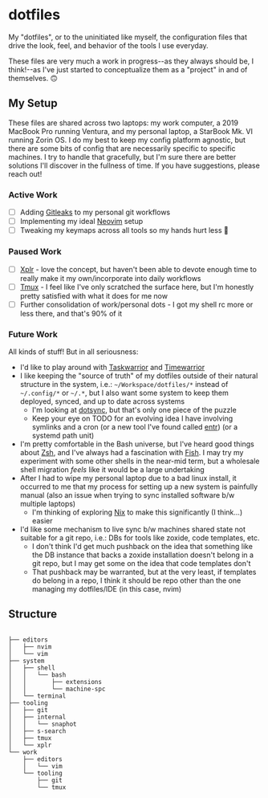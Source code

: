 # dotfiles

My "dotfiles", or to the uninitiated like myself, the configuration files that drive the look, feel, and behavior of the tools I use everyday.

These files are very much a work in progress--as they always should be, I think!--as I've just started to conceptualize them as a "project" in
and of themselves. 🙃

## My Setup

These files are shared across two laptops: my work computer, a 2019 MacBook Pro running Ventura, and my personal laptop, a StarBook Mk. VI
running Zorin OS. I do my best to keep my config platform agnostic, but there are some bits of config that are necessarily specific to specific
machines. I try to handle that gracefully, but I'm sure there are better solutions I'll discover in the fullness of time. If you have suggestions,
please reach out!

### Active Work

- [ ] Adding [Gitleaks](https://github.com/gitleaks/gitleaks-action) to my personal git workflows
- [ ] Implementing my ideal [Neovim](editors/nvim/) setup
- [ ] Tweaking my keymaps across all tools so my hands hurt less 👴

### Paused Work

- [ ] [Xplr](https://github.com/sayanarijit/xplr) - love the concept, but haven't been able to devote enough time to really make it my own/incorporate into daily workflows
- [ ] [Tmux](https://github.com/tmux/tmux) - I feel like I've only scratched the surface here, but I'm honestly pretty satisfied with what it does for me now
- [ ] Further consolidation of work/personal dots - I got my shell rc more or less there, and that's 90% of it

### Future Work

All kinds of stuff! But in all seriousness:

* I'd like to play around with [Taskwarrior](https://github.com/GothenburgBitFactory/taskwarrior) and [Timewarrior](https://github.com/GothenburgBitFactory/timewarrior)
* I like keeping the "source of truth" of my dotfiles outside of their natural structure in the system, i.e.: `~/Workspace/dotfiles/*` instead of `~/.config/*` or `~/.*`, but I also want some system to keep them deployed, synced, and up to date across systems
  * I'm looking at [dotsync](https://github.com/dotphiles/dotsync), but that's only one piece of the puzzle
  * Keep your eye on TODO for an evolving idea I have involving symlinks and a cron (or a new tool I've found called [entr](https://github.com/eradman/entr)) (or a systemd path unit)
* I'm pretty comfortable in the Bash universe, but I've heard good things about [Zsh](https://www.zsh.org), and I've always had a fascination with [Fish](https://fishshell.com). I may try my experiment with some other shells in the near-mid term, but a wholesale shell migration *feels* like it would be a large undertaking
* After I had to wipe my personal laptop due to a bad linux install, it occurred to me that my process for setting up a new system is painfully manual (also an issue when trying to sync installed software b/w multiple laptops)
  * I'm thinking of exploring [Nix](https://github.com/NixOS/nix) to make this significantly (I think...) easier
* I'd like some mechanism to live sync b/w machines shared state not suitable for a git repo, i.e.: DBs for tools like zoxide, code templates, etc.
  * I don't think I'd get much pushback on the idea that something like the DB instance that backs a zoxide installation doesn't belong in a git repo, but I may get some on the idea that code templates don't 
  * That pushback may be warranted, but at the very least, if templates do belong in a repo, I think it should be repo other than the one managing my dotfiles/IDE (in this case, nvim)

## Structure

```

├── editors
│   ├── nvim
│   └── vim
├── system
│   ├── shell
│   │   └── bash
│   │       ├── extensions
│   │       └── machine-spc
│   └── terminal
├── tooling
│   ├── git
│   ├── internal
│   │   └── snaphot
│   ├── s-search
│   ├── tmux
│   └── xplr
└── work
    ├── editors
    │   └── vim
    └── tooling
        ├── git
        └── tmux
```

